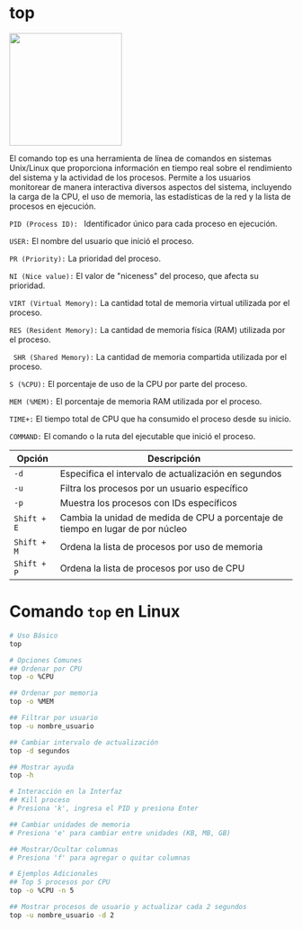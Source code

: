 # top

<img src="https://github.com/Scosrom/monitorizacion/assets/114906778/6b9aa87a-8589-44ef-af17-6e0178949595" width="200" height="200">



El comando top es una herramienta de línea de comandos en sistemas Unix/Linux que proporciona información en tiempo real sobre el rendimiento del sistema y la actividad de los procesos. Permite a los usuarios monitorear de manera interactiva diversos aspectos del sistema, incluyendo la carga de la CPU, el uso de memoria, las estadísticas de la red y la lista de procesos en ejecución.

<code>PID (Process ID): </code> Identificador único para cada proceso en ejecución.

<code>USER:</code> El nombre del usuario que inició el proceso.

<code>PR (Priority):</code> La prioridad del proceso.

<code>NI (Nice value):</code> El valor de "niceness" del proceso, que afecta su prioridad.

<code>VIRT (Virtual Memory):</code> La cantidad total de memoria virtual utilizada por el proceso.

<code>RES (Resident Memory):</code> La cantidad de memoria física (RAM) utilizada por el proceso.

<code> SHR (Shared Memory):</code> La cantidad de memoria compartida utilizada por el proceso.

<code>S (%CPU):</code> El porcentaje de uso de la CPU por parte del proceso.

<code>MEM (%MEM):</code> El porcentaje de memoria RAM utilizada por el proceso.

<code>TIME+:</code> El tiempo total de CPU que ha consumido el proceso desde su inicio.

<code>COMMAND:</code> El comando o la ruta del ejecutable que inició el proceso.

| Opción         | Descripción                                   |
| --------------- | --------------------------------------------- |
| `-d`            | Especifica el intervalo de actualización en segundos  |
| `-u`            | Filtra los procesos por un usuario específico  |
| `-p`            | Muestra los procesos con IDs específicos      |
| `Shift + E`     | Cambia la unidad de medida de CPU a porcentaje de tiempo en lugar de por núcleo  |
| `Shift + M`     | Ordena la lista de procesos por uso de memoria  |
| `Shift + P`     | Ordena la lista de procesos por uso de CPU      |

# Comando `top` en Linux

```bash
# Uso Básico
top

# Opciones Comunes
## Ordenar por CPU
top -o %CPU

## Ordenar por memoria
top -o %MEM

## Filtrar por usuario
top -u nombre_usuario

## Cambiar intervalo de actualización
top -d segundos

## Mostrar ayuda
top -h

# Interacción en la Interfaz
## Kill proceso
# Presiona 'k', ingresa el PID y presiona Enter

## Cambiar unidades de memoria
# Presiona 'e' para cambiar entre unidades (KB, MB, GB)

## Mostrar/Ocultar columnas
# Presiona 'f' para agregar o quitar columnas

# Ejemplos Adicionales
## Top 5 procesos por CPU
top -o %CPU -n 5

## Mostrar procesos de usuario y actualizar cada 2 segundos
top -u nombre_usuario -d 2
